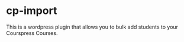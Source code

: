 # cp-import


This is a wordpress plugin that allows you to bulk add students to your Courspress Courses. 

